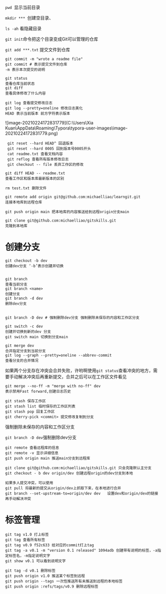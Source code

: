 `pwd `显示当前目录

`mkdir *** `创建空目录、

`ls -ah` 看隐藏目录

`git init`命令把这个目录变成Git可以管理的仓库

`git add ***.txt` 提交文件到仓库

```git
git commit -m "wrote a readme file"
git commit # 表示提交文件到仓库
-m 表示本次提交的说明
```

```
git status
查看仓库当前状态
git diff
查看具体修改了什么内容
```

```
git log 查看提交修改日志
git log --pretty=oneline 修改日志美化
HEAD 表示当前版本 前方字符表示版本
```

![image-20210224172831779](C:\Users\Xia Kuan\AppData\Roaming\Typora\typora-user-images\image-20210224172831779.png)

```
 git reset --hard HEAD^ 回退版本
 git reset --hard 0005 回到版本号0005开头
 cat readme.txt 查看文档内容
 git reflog 查看所有版本修改日志
 git checkout -- file 丢弃工作区的修改
```

```
git diff HEAD -- readme.txt
查看工作区和版本库最新版本的区别
```

```
rm test.txt 删除文件

```

```
git remote add origin git@github.com:michaelliao/learngit.git
连接本地库到远程仓库

git push origin main 把本地库的内容推送给到远程origin分支main

git clone git@github.com:michaelliao/gitskills.git
克隆到本地库
```



# 创建分支

```
git checkout -b dev
创建dev分支 ‘-b’表示创建并切换

```

```

git branch
查看当前分支
git branch <name>
创建分支
git branch -d dev
删除dev分支


git branch -D dev # 强制删除dev分支 强制删除未保存的内容和工作区分支
```

```
git switch -c dev
创建并切换到新的dev 分支
git switch main 切换到分支main
```

```
git merge dev
合并指定分支到当前分支
git log --graph --pretty=oneline --abbrev-commit
查看分支的合并情况
```

如果两个分支存在冲突会合并失败，许哟啊使用`git status`查看冲突的地方，需要手动解决冲突后再重新提交，合并之后可以在工作区文件看见

```
git merge --no-ff -m "merge with no-ff" dev
表示禁用Fast forward,创建日志历史
```

```
git stash 保存工作区
git stash list 临时保存的工作区列表
git stash pop 回复工作区
git cherry-pick <commit> 提交修改复制到分支
```

强制删除未保存的内容和工作区分支

`git branch -D dev`强制删除dev分支

```
git remote 查看远程库的信息
git remote -v 显示详细信息
git push origin main 推送main分支到远程库

git clone git@github.com:michaelliao/gitskills.git 只会克隆默认主分支
git checkout - b dev origin/dev 创建远程origin的dev分支到本地

如果多人提交冲突，可以使用
git pull 将最新的提交从origin/dev上抓取下来，在本地进行合并
git branch --set-upstream-to=origin/dev dev   设置dev和origin/dev的链接
再手动解决冲突
```

# 标签管理

```
git tag v1.0 打上标签
git tag 查看所有标签
git tag v0.9 f52c633 给对应的commit打上tag
git tag -a v0.1 -m "version 0.1 released" 1094adb 创建带有说明的标签，-a指定标签名，-m指定说明文字
git show v0.1 可以看到说明文字

git tag -d v0.1 删除标签
git push origin v1.0 推送某个标签到远程
git push origin --tags 一次性推送所有未推送到远程的本地标签
git push origin :refs/tags/v0.9 删除远程标签
```



# 